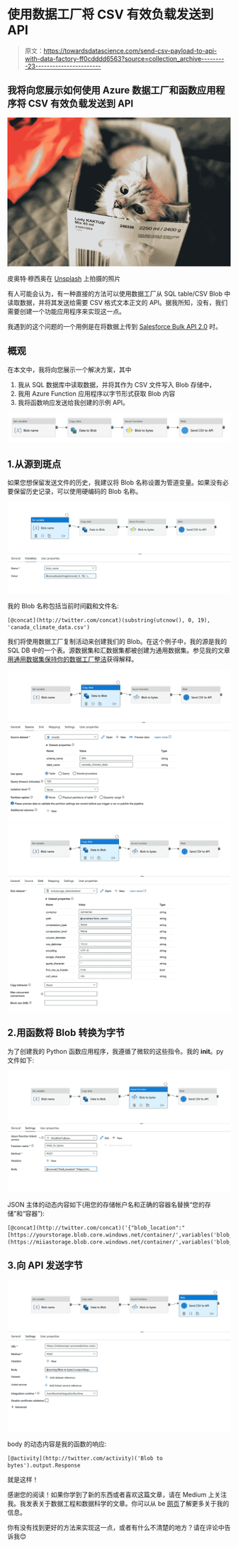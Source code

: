 # 使用数据工厂将 CSV 有效负载发送到 API

> 原文：<https://towardsdatascience.com/send-csv-payload-to-api-with-data-factory-ff0cdddd6563?source=collection_archive---------23----------------------->

## 我将向您展示如何使用 Azure 数据工厂和函数应用程序将 CSV 有效负载发送到 API

![](img/b3c473d39a9a006ade3692e78e8bd04e.png)

皮奥特·穆西奥在 [Unsplash](https://unsplash.com/s/photos/kitten-box?utm_source=unsplash&utm_medium=referral&utm_content=creditCopyText) 上拍摄的照片

有人可能会认为，有一种直接的方法可以使用数据工厂从 SQL table/CSV Blob 中读取数据，并将其发送给需要 CSV 格式文本正文的 API。据我所知，没有，我们需要创建一个功能应用程序来实现这一点。

我遇到的这个问题的一个用例是在将数据上传到 [Salesforce Bulk API 2.0](https://developer.salesforce.com/docs/atlas.en-us.api_asynch.meta/api_asynch/asynch_api_intro.htm) 时。

## 概观

在本文中，我将向您展示一个解决方案，其中

1.  我从 SQL 数据库中读取数据，并将其作为 CSV 文件写入 Blob 存储中，
2.  我用 Azure Function 应用程序以字节形式获取 Blob 内容
3.  我将函数响应发送给我创建的示例 API。

![](img/305e31fa1eec22d3601ffe2599dbdd4b.png)

## 1.从源到斑点

如果您想保留发送文件的历史，我建议将 Blob 名称设置为管道变量。如果没有必要保留历史记录，可以使用硬编码的 Blob 名称。

![](img/ce849e8e17fa79dffcfd3b4911115cee.png)

我的 Blob 名称包括当前时间戳和文件名:

```
[@concat](http://twitter.com/concat)(substring(utcnow(), 0, 19), 'canada_climate_data.csv')
```

我们将使用数据工厂复制活动来创建我们的 Blob。在这个例子中，我的源是我的 SQL DB 中的一个表。源数据集和汇数据集都被创建为通用数据集。参见我的文章[用通用数据集保持你的数据工厂整洁](/data-factory-generic-datasets-a998b832f060)获得解释。

![](img/9d2e578c9220f8300e94c10449f3db07.png)![](img/dbd08c17289d79a561f172288a718c95.png)

## 2.用函数将 Blob 转换为字节

为了创建我的 Python 函数应用程序，我遵循了微软的这些指令。我的 __init__。py 文件如下:

![](img/24d83faca5dad282f6e9e8a2dfa4920a.png)

JSON 主体的动态内容如下(用您的存储帐户名和正确的容器名替换“您的存储”和“容器”):

```
[@concat](http://twitter.com/concat)('{"blob_location":"[https://yourstorage.blob.core.windows.net/container/',variables('blob_name'),'](https://miiastorage.blob.core.windows.net/container/',variables('blob_name'),')"}')
```

## 3.向 API 发送字节

![](img/6c7eaf64cdccbcece31e24ac7df66e48.png)

body 的动态内容是我的函数的响应:

```
[@activity](http://twitter.com/activity)('Blob to bytes').output.Response
```

就是这样！

感谢您的阅读！如果你学到了新的东西或者喜欢这篇文章，请在 Medium 上关注我。我发表关于数据工程和数据科学的文章。你可以从 be [网页](http://miiaramo.github.io/)了解更多关于我的信息。

你有没有找到更好的方法来实现这一点，或者有什么不清楚的地方？请在评论中告诉我😊